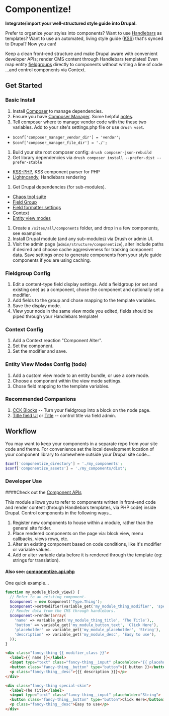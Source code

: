 # Componentize!

**Integrate/import your well-structured style guide into Drupal.**

Prefer to organize your styles into components?  Want to use [Handlebars](http://handlebarsjs.com) as templates?  Want to use an automated, living style guide ([KSS](http://warpspire.com/kss/styleguides)) that's synced to Drupal?  Now you can!

Keep a clean front-end structure and make Drupal aware with convenient developer APIs; render CMS content through Handlebars templates!  Even map entity [fieldgroups](https://www.drupal.org/project/field_group) directly to components without writing a line of code ...and control components via Context.

## Get Started

### Basic Install
1. Install [Composer](https://getcomposer.org/doc/00-intro.md) to manage dependencies.
1. Ensure you have [Composer Manager](https://www.drupal.org/project/composer_manager). Some helpful [notes](https://www.drupal.org/node/2405805).
1. Tell composer where to manage vendor code with the these two variables. Add to your site's settings.php file or use `drush vset`.
  * `$conf['composer_manager_vendor_dir'] = 'vendor';`
  * `$conf['composer_manager_file_dir'] = './';`
1. Build your site root composer config: `drush composer-json-rebuild`
1. Get library dependencies via `drush composer install --prefer-dist --prefer-stable`
  * [KSS-PHP](https://github.com/scaninc/kss-php), KSS component parser for PHP
  * [Lightncandy](https://github.com/zordius/lightncandy), Handlebars rendering
1. Get Drupal dependencies (for sub-modules).
  * [Chaos tool suite](http://www.drupal.org/project/ctools)
  * [Field Group](http://www.drupal.org/project/field_group)
  * [Field formatter settings](http://www.drupal.org/project/field_formatter_settings)
  * [Context](http://www.drupal.org/project/context)
  * [Entity view modes](https://www.drupal.org/project/entity_view_mode)
1. Create a `/sites/all/components` folder, and drop in a few components, see examples.
1. Install Drupal module (and any sub-modules) via Drush or admin UI.
1. Visit the admin page (`admin/structure/componentize`), alter include paths if desired and choose cache aggresiveness for tracking component data.  Save settings once to generate components from your style guide components if you are using caching.

### Fieldgroup Config
1. Edit a content-type field display settings. Add a fieldgroup (or set and existing one) as a component, chose the component and optionally set a modifier.
1. Add fields to the group and chose mapping to the template variables.
1. Save the display mode.
1. View your node in the same view mode you edited, fields should be piped through your Handlebars template!

### Context Config
1. Add a Context reaction "Component Alter".
1. Set the component.
1. Set the modifier and save.

### Entity View Modes Config (todo)
1. Add a custom view mode to an entity bundle, or use a core mode.
1. Choose a component within the view mode settings.
1. Chose field mapping to the template variables.

### Recommended Companions
1. [CCK Blocks](https://www.drupal.org/project/cck_blocks) -- Turn your fieldgroup into a block on the node page.
1. [Title field UI](https://www.drupal.org/project/title_field_ui) or [Title](https://www.drupal.org/project/title) -- control title via field admin.


## Workflow
You may want to keep your components in a separate repo from your site code and theme.  For convenience set the local development location of your component library to somewhere outside your Drupal site code...
```php
$conf['componentize_directory'] = './my_components';
$conf['componentize_assets'] = './my_components/dist';
```


### Developer Use

####Check out the [Component APIs](https://github.com/tableau-mkt/componentize/wiki/Component-APIs)

This module allows you to refer to components written in front-end code and render content (through Handlebars templates, via PHP code) inside Drupal.  Control components in the following ways...

1. Register new components to house within a module, rather than the general site folder.
1. Place rendered components on the page via: block view, menu callbacks, views rows, etc.
1. Alter an existing component based on code conditions, like it's modifier or variable values.
1. Add or alter variable data before it is rendered through the template (eg: strings for translation).

#### Also see: [componentize.api.php](https://github.com/tableau-mkt/componentize/blob/7.x-1.x/componentize.api.php)

One quick example...

```php
function my_module_block_view() {
  // Refer to an existing component.
  $component = new Component('Type.Thing');
  $component->setModifier(variable_get('my_module_thing_modifier', 'special-skin'));
  // Render data from the CMS through handlebars.
  $component->render(array(
    'name' => variable_get('my_module_thing_title', 'The Title'),,
    'button' => variable_get('my_module_button_text', 'Click Here'),
    'placeholder' => variable_get('my_module_placeholder', 'String'),
    'description' => variable_get('my_module_desc', 'Easy to use'),
  ));
}
```

```html
<div class="fancy-thing {{ modifier_class }}">
  <label>{{ name }}</label>
  <input type="text" class="fancy-thing__input" placeholder="{{ placeholder }}">
  <button class="fancy-thing__button" type="button">{{ button }}</button>
  <p class="fancy-thing__desc">{{{ description }}}</p>
</div>
```

```html
<div class="fancy-thing special-skin">
  <label>The Title</label>
  <input type="text" class="fancy-thing__input" placeholder="String">
  <button class="fancy-thing__button" type="button">Click Here</button>
  <p class="fancy-thing__desc">Easy to use</p>
</div>
```
